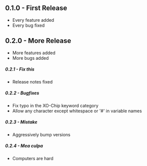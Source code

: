 ## 0.1.0 - First Release
* Every feature added
* Every bug fixed

## 0.2.0 - More Release
* More features added
* More bugs added

##### 0.2.1 - Fix this
* Release notes fixed

##### 0.2.2 - Bugfixes
* Fix typo in the XO-Chip keyword category
* Allow any character except whitespace or '#' in variable names

##### 0.2.3 - Mistake
* Aggressively bump versions

##### 0.2.4 - Mea culpa
* Computers are hard
